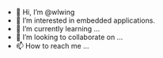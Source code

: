 - 👋 Hi, I’m @wlwing
- 👀 I’m interested in embedded applications.
- 🌱 I’m currently learning ...
- 💞️ I’m looking to collaborate on ...
- 📫 How to reach me ...

<!---
wlwing/wlwing is a ✨ special ✨ repository because its `README.md` (this file) appears on your GitHub profile.
You can click the Preview link to take a look at your changes.
--->
